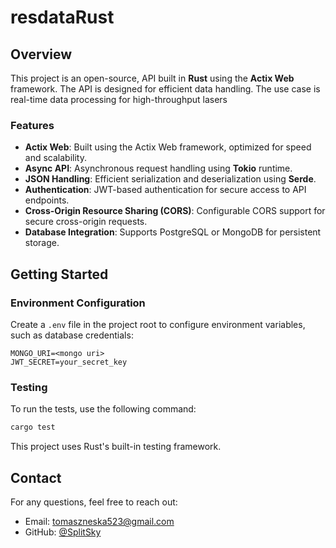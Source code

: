# resdataRust

## Overview

This project is an open-source, API built in **Rust** using the **Actix Web** framework. The API is designed for efficient data handling. The use case is real-time data processing for high-throughput lasers

### Features
- **Actix Web**: Built using the Actix Web framework, optimized for speed and scalability.
- **Async API**: Asynchronous request handling using **Tokio** runtime.
- **JSON Handling**: Efficient serialization and deserialization using **Serde**.
- **Authentication**: JWT-based authentication for secure access to API endpoints.
- **Cross-Origin Resource Sharing (CORS)**: Configurable CORS support for secure cross-origin requests.
- **Database Integration**: Supports PostgreSQL or MongoDB for persistent storage.

## Getting Started

### Environment Configuration

Create a `.env` file in the project root to configure environment variables, such as database credentials:

```
MONGO_URI=<mongo uri>
JWT_SECRET=your_secret_key
```

### Testing

To run the tests, use the following command:

```bash
cargo test
```

This project uses Rust's built-in testing framework.

## Contact

For any questions, feel free to reach out:

- Email: [tomaszneska523@gmail.com](mailto:tomaszneska523@gmail.com)
- GitHub: [@SplitSky](https://github.com/SplitSky)

